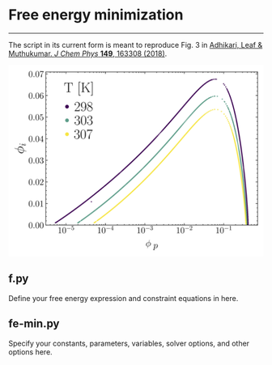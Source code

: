 # Free energy minimization

---

The script in its current form is meant to reproduce Fig. 3 in [Adhikari, Leaf & Muthukumar. *J Chem Phys* **149**, 163308 (2018)](https://doi.org/10.1063/1.5029268).

![Phase diagram of polyelectrolyte complex coacervation driven by electrostatic dipolar interactions](./phase_diagram.png)

## f.py

Define your free energy expression and constraint equations in here.

## fe-min.py

Specify your constants, parameters, variables, solver options, and other options here.
